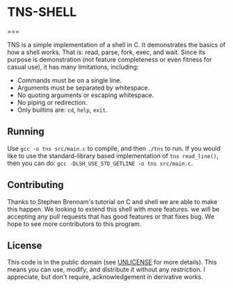 # TNS-SHELL
===


TNS is a simple implementation of a shell in C.
It demonstrates the basics of how a shell works.
That is: read, parse, fork, exec, and wait.  Since its purpose is demonstration
(not feature completeness or even fitness for casual use), it has many
limitations, including:

* Commands must be on a single line.
* Arguments must be separated by whitespace.
* No quoting arguments or escaping whitespace.
* No piping or redirection.
* Only builtins are: `cd`, `help`, `exit`.

Running
-------

Use `gcc -o tns src/main.c` to compile, and then `./tns` to run. If you would
like to use the standard-library based implementation of `tns read_line()`, then
you can do: `gcc -DLSH_USE_STD_GETLINE -o tns src/main.c`.

Contributing
------------

Thanks to Stephen Brennam's tutorial on C and shell we are able to make this happen.
We looking to extend this shell with more features. we will be accepting any pull requests that has good features or that fixes bug. 
We hope to see more contributors to this program.

License
-------

This code is in the public domain (see [UNLICENSE](UNLICENSE) for more details).
This means you can use, modify, and distribute it without any restriction.  I
appreciate, but don't require, acknowledgement in derivative works.

